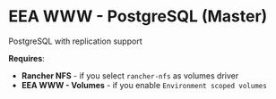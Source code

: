 # EEA WWW - PostgreSQL (Master)

PostgreSQL with replication support

**Requires**:
* **Rancher NFS** - if you select `rancher-nfs` as volumes driver
* **EEA WWW - Volumes** - if you enable `Environment scoped volumes`
